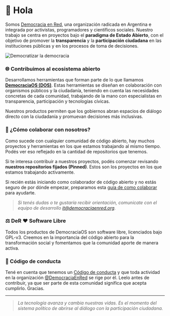 # 👋 Hola

Somos [Democracia en Red](https://democraciaenred.org), una organización radicada en Argentina e integrada por activistas, programadores y científicos sociales. Nuestro trabajo se centra en proyectos bajo el **paradigma de Estado Abierto**, con el objetivo de promover la **transparencia** y la **participación ciudadana** en las instituciones públicas y en los procesos de toma de decisiones.

![Democratizar la democracia](https://i.ibb.co/096f0z7/der.png)

### 🌐 Contribuimos al ecosistema abierto

Desarrollamos herramientas que forman parte de lo que llamamos [**DemocraciaOS (DOS)**](https://democraciaos.org). Estas herramientas se diseñan en colaboración con organismos públicos y la ciudadanía, teniendo en cuenta las necesidades concretas de cada comunidad, trabajando de la mano con especialistas en transparencia, participación y tecnologías cívicas.

Nuestros productos permiten que los gobiernos abran espacios de diálogo directo con la ciudadanía y promuevan decisiones más inclusivas.

### 🌈 ¿Cómo colaborar con nosotros?

Como sucede con cualquier comunidad de código abierto, hay muchos proyectos y herramientas en los que estamos trabajando al mismo tiempo. Podés ver eso reflejado en la cantidad de repositorios que tenemos.

Si te interesa contribuir a nuestros proyectos, podés comenzar revisando **nuestros repositorios fijados (Pinned)**. Estos son los proyectos en los que estamos trabajando activamente.

Si recién estás iniciando como colaborador de código abierto y no estás seguro de por dónde empezar, preparamos esta [guía de como colaborar](../docs/CONTRIBUTING.md) para ayudarte.

> _Si tenés dudas o te gustaría recibir orientación, comunicate con el equipo de desarrollo [it@democraciaenred.org](mailto:it@democraciaenred.org)_.

### ⚖️ DeR ❤️ Software Libre

Todos los productos de DemocraciaOS son software libre, licenciados bajo GPL-v3. Creemos en la importancia del código abierto para la transformación social y fomentamos que la comunidad aporte de manera activa.

### 📜 Código de conducta

Tené en cuenta que tenemos un [Código de conducta](../docs/CODE_OF_CONDUCT.md) y que toda actividad en la organización [@DemocraciaEnRed](https://github.com/DemocraciaEnRed) se rige por él. Leelo antes de contribuir, ya que ser parte de esta comunidad significa que acepta cumplirlo. Gracias.

---

> _La tecnología avanza y cambia nuestras vidas. Es el momento del sistema político de abrirse al diálogo con la participación ciudadana._
